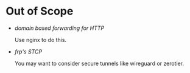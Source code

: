 # Out of Scope

- *domain based forwarding for HTTP*

  Use nginx to do this.

- *frp's STCP*

  You may want to consider secure tunnels like wireguard or zerotier.

